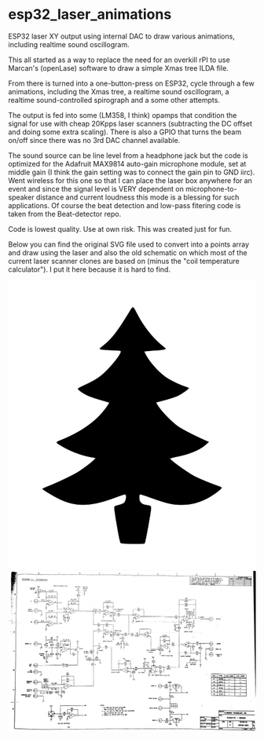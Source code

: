 # esp32_laser_animations
ESP32 laser XY output using internal DAC to draw various animations, including realtime sound oscillogram.

This all started as a way to replace the need for an overkill rPI to use Marcan's (openLase) software to draw a simple Xmas tree ILDA file.

From there is turned into a one-button-press on ESP32, cycle through a few animations, including the Xmas tree, a realtime sound oscillogram, a realtime sound-controlled spirograph and a some other attempts.

The output is fed into some (LM358, I think) opamps that condition the signal for use with cheap 20Kpps laser scanners (subtracting the DC offset and doing some extra scaling). There is also a GPIO that turns the beam on/off since there was no 3rd DAC channel available.

The sound source can be line level from a headphone jack but the code is optimized for the Adafruit MAX9814 auto-gain microphone module, set at middle gain (I think the gain setting was to connect the gain pin to GND iirc). Went wireless for this one so that I can place the laser box anywhere for an event and since the signal level is VERY dependent on microphone-to-speaker distance and current loudness this mode is a blessing for such applications. Of course the beat detection and low-pass fitering code is taken from the Beat-detector repo.

Code is lowest quality. Use at own risk. This was created just for fun.

Below you can find the original SVG file used to convert into a points array and draw using the laser and also the old schematic on which most of the current laser scanner clones are based on (minus the "coil temperature calculator"). I put it here because it is hard to find.

![alt text](https://github.com/atomicbombermaniac/esp32_laser_animations/blob/main/free-svg-file-christmas-tree-400x467.svg?raw=true)
![alt text](https://github.com/atomicbombermaniac/esp32_laser_animations/blob/main/Laser_amp_schematic_ish.gif?raw=true)
